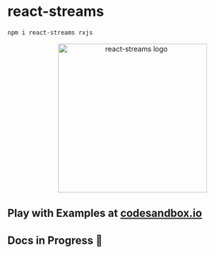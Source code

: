 # react-streams

```bash
npm i react-streams rxjs
```

<p align="center">

<img src="https://rawgit.com/johnlindquist/react-streams/master/logo.svg" alt="react-streams logo" width="300px;"/>
</p>

## Play with Examples at [codesandbox.io](https://codesandbox.io/s/github/johnlindquist/react-streams/tree/master/examples?module=%2Fhello%2Findex.js)

## Docs in Progress 😬

